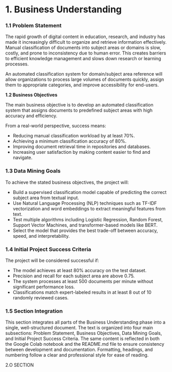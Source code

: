 # 1. Business Understanding

### 1.1 Problem Statement

The rapid growth of digital content in education, research, and industry has made it increasingly difficult to organize and retrieve information effectively. Manual classification of documents into subject areas or domains is slow, costly, and prone to inconsistency due to human error. This creates barriers to efficient knowledge management and slows down research or learning processes. 

An automated classification system for domain/subject area reference will allow organizations to process large volumes of documents quickly, assign them to appropriate categories, and improve accessibility for end-users.

**1.2 Business Objectives**

The main business objective is to develop an automated classification system that assigns documents to predefined subject areas with high accuracy and efficiency. 

From a real-world perspective, success means:
- Reducing manual classification workload by at least 70%.
- Achieving a minimum classification accuracy of 80%.
- Improving document retrieval time in repositories and databases.
- Increasing user satisfaction by making content easier to find and navigate.


 ### 1.3 Data Mining Goals

To achieve the stated business objectives, the project will:
- Build a supervised classification model capable of predicting the correct subject area from textual input.
- Use Natural Language Processing (NLP) techniques such as TF-IDF vectorization and word embeddings to extract meaningful features from text.
- Test multiple algorithms including Logistic Regression, Random Forest, Support Vector Machines, and transformer-based models like BERT.
- Select the model that provides the best trade-off between accuracy, speed, and interpretability.

### 1.4 Initial Project Success Criteria

The project will be considered successful if:
- The model achieves at least 80% accuracy on the test dataset.
- Precision and recall for each subject area are above 0.75.
- The system processes at least 500 documents per minute without significant performance loss.
- Classifications match expert-labeled results in at least 8 out of 10 randomly reviewed cases.
  
### 1.5 Section Integration

This section integrates all parts of the Business Understanding phase into a single, well-structured document. The text is organized into four main subsections: Problem Statement, Business Objectives, Data Mining Goals, and Initial Project Success Criteria. The same content is reflected in both the Google Colab notebook and the README.md file to ensure consistency between development and documentation. Formatting, headings, and numbering follow a clear and professional style for ease of reading.


2.O SECTION
